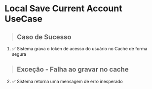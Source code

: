 # Local Save Current Account UseCase

> ## Caso de Sucesso
1. ✅ Sistema grava o token de acesso do usuário no Cache de forma segura

> ## Exceção - Falha ao gravar no cache
2. ✅ Sistema retorna uma mensagem de erro inesperado